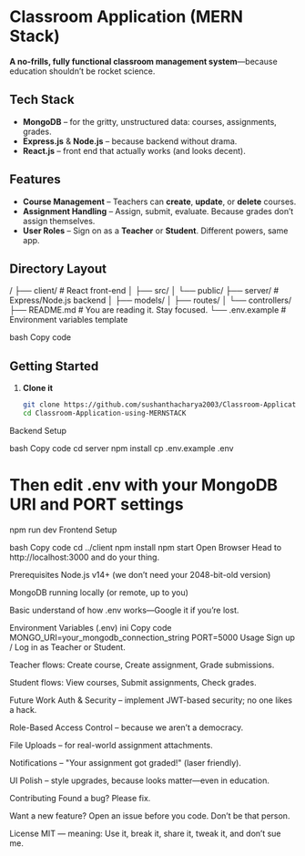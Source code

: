 # Classroom Application (MERN Stack)

**A no-frills, fully functional classroom management system**—because education shouldn’t be rocket science.

## Tech Stack

- **MongoDB** – for the gritty, unstructured data: courses, assignments, grades.
- **Express.js** & **Node.js** – because backend without drama.
- **React.js** – front end that actually works (and looks decent).

## Features

- **Course Management** – Teachers can **create**, **update**, or **delete** courses.  
- **Assignment Handling** – Assign, submit, evaluate. Because grades don’t assign themselves.
- **User Roles** – Sign on as a **Teacher** or **Student**. Different powers, same app.

## Directory Layout

/
├── client/ # React front-end
│ ├── src/
│ └── public/
├── server/ # Express/Node.js backend
│ ├── models/
│ ├── routes/
│ └── controllers/
├── README.md # You are reading it. Stay focused.
└── .env.example # Environment variables template

bash
Copy code

## Getting Started

1. **Clone it**  
   ```bash
   git clone https://github.com/sushanthacharya2003/Classroom-Application-using-MERNSTACK.git
   cd Classroom-Application-using-MERNSTACK
Backend Setup

bash
Copy code
cd server
npm install
cp .env.example .env
# Then edit .env with your MongoDB URI and PORT settings
npm run dev
Frontend Setup

bash
Copy code
cd ../client
npm install
npm start
Open Browser
Head to http://localhost:3000 and do your thing.

Prerequisites
Node.js v14+ (we don’t need your 2048-bit-old version)

MongoDB running locally (or remote, up to you)

Basic understand of how .env works—Google it if you’re lost.

Environment Variables (.env)
ini
Copy code
MONGO_URI=your_mongodb_connection_string
PORT=5000
Usage
Sign up / Log in as Teacher or Student.

Teacher flows: Create course, Create assignment, Grade submissions.

Student flows: View courses, Submit assignments, Check grades.

Future Work
 Auth & Security – implement JWT-based security; no one likes a hack.

 Role-Based Access Control – because we aren’t a democracy.

 File Uploads – for real-world assignment attachments.

 Notifications – "Your assignment got graded!" (laser friendly).

 UI Polish – style upgrades, because looks matter—even in education.

Contributing
Found a bug? Please fix.

Want a new feature? Open an issue before you code. Don’t be that person.

License
MIT — meaning: Use it, break it, share it, tweak it, and don’t sue me.

